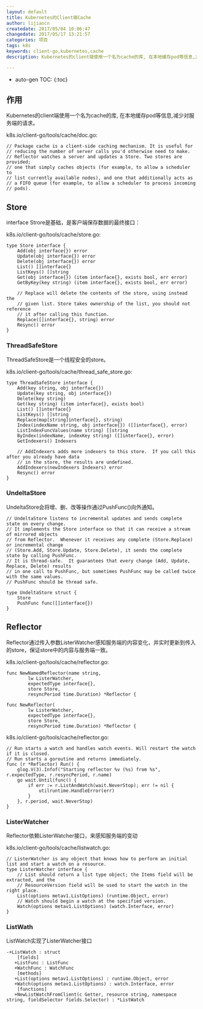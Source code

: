 ```yaml
---
layout: default
title: Kubernetes的Client端Cache
author: lijiaocn
createdate: 2017/05/04 10:06:47
changedate: 2017/05/17 13:21:57
categories: 项目
tags: k8s
keywords: client-go,kubernetes,cache
description: Kubernetes的client端使用一个名为cache的库, 在本地缓存pod等信息,减少对服务端的请求。

---
```


* auto-gen TOC:
{:toc}

## 作用

Kubernetes的client端使用一个名为cache的库, 在本地缓存pod等信息,减少对服务端的请求。

k8s.io/client-go/tools/cache/doc.go:

	// Package cache is a client-side caching mechanism. It is useful for
	// reducing the number of server calls you'd otherwise need to make.
	// Reflector watches a server and updates a Store. Two stores are provided;
	// one that simply caches objects (for example, to allow a scheduler to
	// list currently available nodes), and one that additionally acts as
	// a FIFO queue (for example, to allow a scheduler to process incoming
	// pods).

## Store

interface Strore是基础，是客户端保存数据的最终接口：

k8s.io/client-go/tools/cache/store.go:

	type Store interface {
		Add(obj interface{}) error
		Update(obj interface{}) error
		Delete(obj interface{}) error
		List() []interface{}
		ListKeys() []string
		Get(obj interface{}) (item interface{}, exists bool, err error)
		GetByKey(key string) (item interface{}, exists bool, err error)

		// Replace will delete the contents of the store, using instead the
		// given list. Store takes ownership of the list, you should not reference
		// it after calling this function.
		Replace([]interface{}, string) error
		Resync() error
	}

### ThreadSafeStore 

ThreadSafeStore是一个线程安全的store。

k8s.io/client-go/tools/cache/thread_safe_store.go:

	type ThreadSafeStore interface {
		Add(key string, obj interface{})
		Update(key string, obj interface{})
		Delete(key string)
		Get(key string) (item interface{}, exists bool)
		List() []interface{}
		ListKeys() []string
		Replace(map[string]interface{}, string)
		Index(indexName string, obj interface{}) ([]interface{}, error)
		ListIndexFuncValues(name string) []string
		ByIndex(indexName, indexKey string) ([]interface{}, error)
		GetIndexers() Indexers

		// AddIndexers adds more indexers to this store.  If you call this after you already have data
		// in the store, the results are undefined.
		AddIndexers(newIndexers Indexers) error
		Resync() error
	}

### UndeltaStore

UndeltaStore会将增、删、改等操作通过PushFunc()向外通知。

	// UndeltaStore listens to incremental updates and sends complete state on every change.
	// It implements the Store interface so that it can receive a stream of mirrored objects
	// from Reflector.  Whenever it receives any complete (Store.Replace) or incremental change
	// (Store.Add, Store.Update, Store.Delete), it sends the complete state by calling PushFunc.
	// It is thread-safe.  It guarantees that every change (Add, Update, Replace, Delete) results
	// in one call to PushFunc, but sometimes PushFunc may be called twice with the same values.
	// PushFunc should be thread safe.
	
	type UndeltaStore struct {
		Store
		PushFunc func([]interface{})
	}

## Reflector

Reflector通过传入参数ListerWatcher感知服务端的内容变化，并实时更新到传入的store，保证store中的内容与服务端一致。

k8s.io/client-go/tools/cache/reflector.go:

	func NewNamedReflector(name string, 
			lw ListerWatcher, 
			expectedType interface{}, 
			store Store, 
			resyncPeriod time.Duration) *Reflector {

	func NewReflector(
			lw ListerWatcher, 
			expectedType interface{}, 
			store Store, 
			resyncPeriod time.Duration) *Reflector {

k8s.io/client-go/tools/cache/reflector.go:

	// Run starts a watch and handles watch events. Will restart the watch if it is closed.
	// Run starts a goroutine and returns immediately.
	func (r *Reflector) Run() {
		glog.V(3).Infof("Starting reflector %v (%s) from %s", r.expectedType, r.resyncPeriod, r.name)
		go wait.Until(func() {
			if err := r.ListAndWatch(wait.NeverStop); err != nil {
				utilruntime.HandleError(err)
			}
		}, r.period, wait.NeverStop)
	}

### ListerWatcher

Reflector依赖ListerWatcher接口，来感知服务端的变动

k8s.io/client-go/tools/cache/listwatch.go:

	// ListerWatcher is any object that knows how to perform an initial list and start a watch on a resource.
	type ListerWatcher interface {
		// List should return a list type object; the Items field will be extracted, and the
		// ResourceVersion field will be used to start the watch in the right place.
		List(options metav1.ListOptions) (runtime.Object, error)
		// Watch should begin a watch at the specified version.
		Watch(options metav1.ListOptions) (watch.Interface, error)
	}

### ListWath

ListWatch实现了ListerWatcher接口

	-+ListWatch : struct
	    [fields]
	   +ListFunc : ListFunc
	   +WatchFunc : WatchFunc
	    [methods]
	   +List(options metav1.ListOptions) : runtime.Object, error
	   +Watch(options metav1.ListOptions) : watch.Interface, error
	    [functions]
	   +NewListWatchFromClient(c Getter, resource string, namespace string, fieldSelector fields.Selector) : *ListWatch

